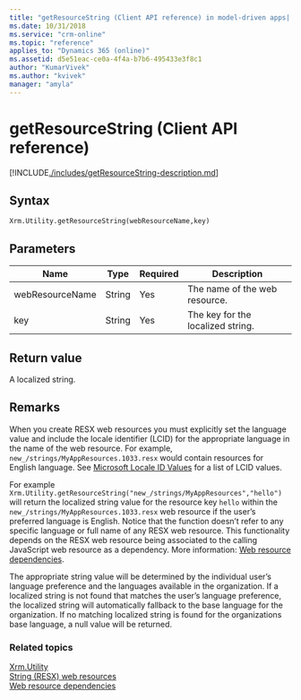 ```yaml
---
title: "getResourceString (Client API reference) in model-driven apps| MicrosoftDocs"
ms.date: 10/31/2018
ms.service: "crm-online"
ms.topic: "reference"
applies_to: "Dynamics 365 (online)"
ms.assetid: d5e51eac-ce0a-4f4a-b7b6-495433e3f8c1
author: "KumarVivek"
ms.author: "kvivek"
manager: "amyla"
---
```

# getResourceString (Client API reference)



[!INCLUDE[./includes/getResourceString-description.md](./includes/getResourceString-description.md)] 

## Syntax

`Xrm.Utility.getResourceString(webResourceName,key)` 

## Parameters

|Name |Type |Required |Description |
|---|---|---|---|
|webResourceName|String|Yes|The name of the web resource.|
|key|String|Yes|The key for the localized string.|

## Return value

A localized string.

## Remarks

<!-- 
Content adapted from /developer/resx-web-resources 
If you change this, make sure that topic is in sync.
-->

When you create RESX web resources you must explicitly set the language value and include the locale identifier (LCID) for the appropriate language in the name of the web resource. For example, `new_/strings/MyAppResources.1033.resx` would contain resources for English language. See [Microsoft Locale ID Values](https://msdn.microsoft.com/library/ms912047(WinEmbedded.10).aspx) for a list of LCID values.

For example `Xrm.Utility.getResourceString("new_/strings/MyAppResources","hello")` will return the localized string value for the resource key `hello` within the `new_/strings/MyAppResources.1033.resx` web resource if the user’s preferred language is English. Notice that the function doesn’t refer to any specific language or full name of any RESX web resource. This functionality depends on the RESX web resource being associated to the calling JavaScript web resource as a dependency. More information: [Web resource dependencies](../../../web-resource-dependencies.md).

The appropriate string value will be determined by the individual user’s language preference and the languages available in the organization. If a localized string is not found that matches the user’s language preference, the localized string will automatically fallback to the base language for the organization. If no matching localized string is found for the organizations base language, a null value will be returned.

### Related topics

[Xrm.Utility](../xrm-utility.md)<br />
[String (RESX) web resources](../../../resx-web-resources.md)<br />
[Web resource dependencies](../../../web-resource-dependencies.md)



